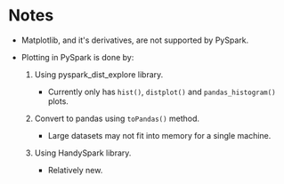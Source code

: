 # Notes

- Matplotlib, and it's derivatives, are not supported by PySpark.

- Plotting in PySpark is done by:

    1. Using pyspark_dist_explore library.
        - Currently only has `hist()`, `distplot()` and `pandas_histogram()` plots.

    2. Convert to pandas using `toPandas()` method.
        - Large datasets may not fit into memory for a single machine.

    3. Using HandySpark library.
        - Relatively new.
